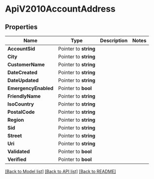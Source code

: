 # ApiV2010AccountAddress

## Properties

Name | Type | Description | Notes
------------ | ------------- | ------------- | -------------
**AccountSid** | Pointer to **string** |  |
**City** | Pointer to **string** |  |
**CustomerName** | Pointer to **string** |  |
**DateCreated** | Pointer to **string** |  |
**DateUpdated** | Pointer to **string** |  |
**EmergencyEnabled** | Pointer to **bool** |  |
**FriendlyName** | Pointer to **string** |  |
**IsoCountry** | Pointer to **string** |  |
**PostalCode** | Pointer to **string** |  |
**Region** | Pointer to **string** |  |
**Sid** | Pointer to **string** |  |
**Street** | Pointer to **string** |  |
**Uri** | Pointer to **string** |  |
**Validated** | Pointer to **bool** |  |
**Verified** | Pointer to **bool** |  |

[[Back to Model list]](../README.md#documentation-for-models) [[Back to API list]](../README.md#documentation-for-api-endpoints) [[Back to README]](../README.md)


